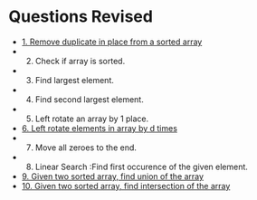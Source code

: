 
# Questions Revised

- [1. Remove duplicate in place from a sorted array](./RemoveDuplicate.java)
- 2. Check if array is sorted.
- 3. Find largest element.
- 4. Find second largest element.
- 5. Left rotate an array by 1 place.
- [6. Left rotate elements in array by d times](./LeftRotate.java)
- 7. Move all zeroes to the end.
- 8. Linear Search :Find first occurence of the given element.
- [9. Given two sorted array, find union of the array](./UnionArray.java)
- [10. Given two sorted array, find intersection of the array](./Intersextion.java)